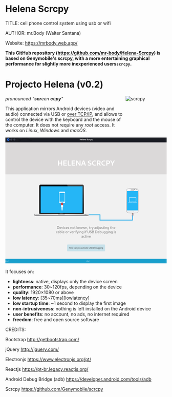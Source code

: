 # Helena Scrcpy

TITLE: 
cell phone control system using usb or wifi

AUTHOR:
mr.Body (Walter Santana)

Website: https://mrbody.web.app/

**This GitHub repository (<https://github.com/mr-body/Helena-Scrcpy>) is based on Genymobile's scrcpy, with a more entertaining graphical performance for slightly more inexperienced users`scrcpy`.**

# Projecto Helena (v0.2)

<img src="icon.svg" width="128" height="128" alt="scrcpy" align="right" />

_pronounced "**scr**een **c**o**py**"_

This application mirrors Android devices (video and audio) connected via
USB or [over TCP/IP](doc/connection.md#tcpip-wireless), and allows to control the
device with the keyboard and the mouse of the computer. It does not require any
_root_ access. It works on _Linux_, _Windows_ and _macOS_.

![screenshot](./tela.png)

It focuses on:

 - **lightness**: native, displays only the device screen
 - **performance**: 30~120fps, depending on the device
 - **quality**: 1920×1080 or above
 - **low latency**: [35~70ms][lowlatency]
 - **low startup time**: ~1 second to display the first image
 - **non-intrusiveness**: nothing is left installed on the Android device
 - **user benefits**: no account, no ads, no internet required
 - **freedom**: free and open source software

[original]: https://github.com/Genymobile/scrcpy

CREDITS:

Bootstrap
http://getbootstrap.com/

jQuery
http://jquery.com/

Electronjs
https://www.electronjs.org/pt/

Reactjs
https://pt-br.legacy.reactjs.org/

Android Debug Bridge (adb)
https://developer.android.com/tools/adb

Scrcpy
https://github.com/Genymobile/scrcpy
